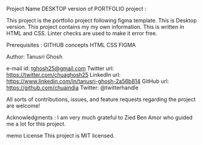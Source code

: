 Project Name
DESKTOP version of PORTFOLIO project :

This project is the portfolio project following figma template. This is Desktop version. This project contains my
my own information. This is written in HTML and CSS. Linter checks are used to make it error free.

Prerequisites :
GITHUB concepts
HTML
CSS
FIGMA

Author: Tanusri Ghosh

e-mail id: tghosh25@gmail.com
Twitter url: https://twitter.com/chuaghosh25
LinkedIn url: https://www.linkedin.com/in/tanusri-ghosh-2a56b814
GitHub url: https://github.com/chuaindia
Twitter: @twitterhandle

All sorts of contributions, issues, and feature requests regarding the project are welcome!

Acknowledgments : I am very much grateful to Zied Ben Amor who guided me a lot for this project. 

memo License
This project is MIT licensed.

